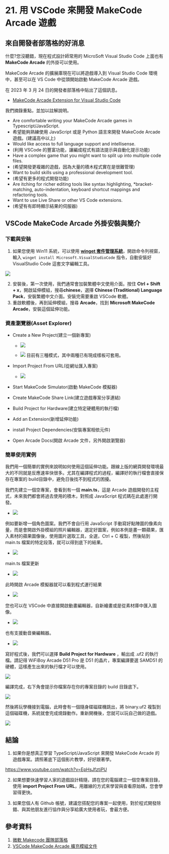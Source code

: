 # 21. 用 VSCode 來開發 MakeCode Arcade 遊戲

## 來自開發者部落格的好消息

什麼?您沒聽錯，現在程式設計師常用的 MicroSoft Visual Studio Code 上面也有 **MakeCode Arcade** 的外掛可以使用。

MakeCode Arcade 的擴展庫現在可以將遊戲導入到 Visual Studio Code 環境中，甚至可以在 VS Code 中從頭開始啟動 MakeCode Arcade 遊戲。

在 2023 年 3 月 24 日的開發者部落格中貼出了這個訊息。

* [MakeCode Arcade Extension for Visual Studio Code](https://makecode.com/blog/arcade/vscode-extension)

我們摘錄重點，並加以註解說明。

* Are comfortable writing your MakeCode Arcade games in Typescript/JavaScript.
* 希望能夠熟練使用 JavaScript 或是 Python 語言來開發 MakeCode Arcade 遊戲。(建議高中以上)
* Would like access to full language support and intellisense.
* (利用 VSCode 的豐富功能，讓編成程式有語法提示與自動化提示功能)
* Have a complex game that you might want to split up into multiple code files.
* (希望開發更複雜的遊戲，因為大量的積木程式實在是很難管理)
* Want to build skills using a professional development tool.
* (希望有更多的程式開發功能)
* Are itching for richer editing tools like syntax highlighting, *bracket-matching, auto-indentation, keyboard shortcut mappings and refactoring tools.
* Want to use Live Share or other VS Code extensions.
* (希望有有即時顯示結果的伺服器)

## VSCode MakeCode Arcade 外掛安裝與簡介

### 下載與安裝

1. 如果您使用 Win11 系統，可以使用 [**winget 套件管理系統**]()，開啟命令列視窗，輸入 `winget install Microsoft.VisualStudioCode` 指令，自動安裝好 VisualStudio Code 這套文字編輯工具。

![](/img/21/arcade21_01.png)

2. 安裝後，第一次使用，我們通常會加裝繁體中文使用介面。按住 **Ctrl + Shift + x**，開啟延伸模組，搜尋**chinese**，選擇 **Chinese (Traditional) Language Pack**，安裝繁體中文介面。安裝完需要重啟 VSCode 軟體。
3. 重啟軟體後，再到延伸模組，搜尋 **Arcade**，找到 **Microsoft MakeCode Arcade**，安裝這個延伸功能。

### 資產瀏覽器(Asset Explorer)

* Create a New Project(建立一個新專案)
  - ![](/img/21/arcade21_02.png)

  - ![](/img/21/arcade21_03.png) 目前有三種模式，其中兩種已有現成樣板可套用。

* Import Project From URL(從網址匯入專案)
  
    - ![](/img/21/arcade21_04.png)

* Start MakeCode Simulator(啟動 MakeCode 模擬器)
* Create MakeCode Share Link(建立遊戲專案分享連結)
* Build Project for Hardware(建立特定硬體用的執行檔)
* Add an Extension(新增延伸功能)
* install Project Dependencies(安裝專案相依元件)
* Open Arcade Docs(開啟 Arcade 文件，另外開啟瀏覽器)

### 簡單使用實例 

我們用一個簡單的實例來說明如何使用這個延伸功能。跟線上版的網頁開發環境最大的不同就是反應速率快很多。尤其在編譯程式的過程，編譯好的執行檔會直接保存在專案的 build目錄中，避免日後找不到程式的困擾。

我們先建立一個空專案，會看到有一個 **main.ts**，這是 Arcade 遊戲開發的主程式，未來我們都會將過去使用的積木，對照成 JavaScript 程式碼在此處進行開發。

  - ![](/img/21/arcade21_05.png)
  
例如要新增一個角色圖案。我們不會自行用 JavaScript 手動寫好點陣圖的像素向量，而是會開啟外掛模組的照片編輯器，選定好圖案，例如本例是畫一顆蘋果，匯入素材的蘋果圖像後，使用圖片選取工具，全選，Ctrl + C 複製，然後貼到 main.ts 檔案的特定段落，就可以得到底下的結果。

  - ![](/img/21/arcade21_06.png)  

main.ts 檔案更新  

  - ![](/img/21/arcade21_07.png)  
  
此時開啟 Arcade 模擬器就可以看到程式運行結果

  - ![](/img/21/arcade21_08.png)  

您也可以在 VSCode 中直接開啟動畫編輯器，自新繪畫或是從素材庫中匯入圖像。

- ![](/img/21/arcade21_09.png)

也有支援動音樂編輯器。

- ![](/img/21/arcade21_10.png) 

寫好程式後，我們可以選擇 **Build Project for Hardware** ，輸出成 .uf2 的執行檔。請記得 WiFiBoy Arcade D51 Pro 是 D51 的晶片，專案編譯要選 SAMD51 的硬體，這樣產生出來的執行檔才可以使用。
    
![](/img/21/arcade21_11.png)  

編譯完成，右下角會提示你檔案存在你的專案目錄的 build 目錄底下。

![](/img/21/arcade21_12.png)  

然後將玩學機接到電腦，此時會有一個隨身碟磁碟機跳出，將 binary.uf2 複製到這個磁碟機，系統就會完成燒錄動作。重新開機後，您就可以玩自己做的遊戲。

![](/img/21/arcade21_13.png)  


## 結論

1. 如果你是想真正學習 TypeScript/JavaScript 來開發 MakeCode Arcade 的遊戲專案。請照著底下這個影片教學，好好跟著學。

https://www.youtube.com/watch?v=EpHsJfztiPU

2. 如果想要快速學習人家的遊戲設計精隨，請在您的電腦建立一個空專案目錄，使用 **import Project From URL**，用離線的方式來學習與查看原始碼，您會學習得更快。

3. 如果您個人有 Github 帳號，建議您搭配您的專案一起使用，對於程式開發除錯、與其他朋友進行協作與分享給廣大使用者玩，會最方便。
  

## 參考資料

1. [微軟 Makecode 團隊部落格](https://makecode.com/blog)
2. [VSCode MakeCode Arcade 擴充模組文件](https://makecode.com/blog)